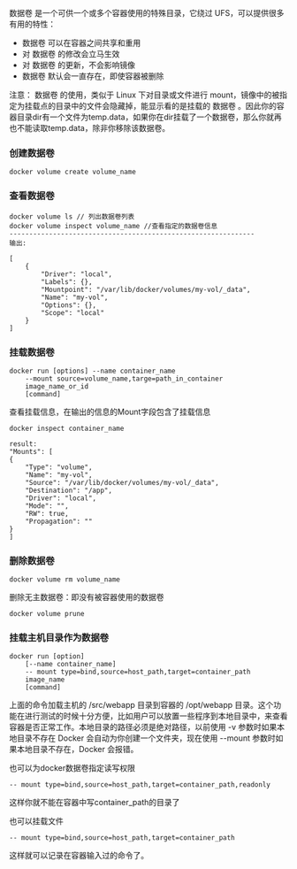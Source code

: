数据卷 是一个可供一个或多个容器使用的特殊目录，它绕过 UFS，可以提供很多有用的特性：
- 数据卷 可以在容器之间共享和重用
- 对 数据卷 的修改会立马生效
- 对 数据卷 的更新，不会影响镜像
- 数据卷 默认会一直存在，即使容器被删除

注意： 数据卷 的使用，类似于 Linux 下对目录或文件进行 mount，镜像中的被指定为挂载点的目录中的文件会隐藏掉，能显示看的是挂载的 数据卷 。因此你的容器目录dir有一个文件为temp.data，如果你在dir挂载了一个数据卷，那么你就再也不能读取temp.data，除非你移除该数据卷。

### 创建数据卷
```
docker volume create volume_name
```
### 查看数据卷
```
docker volume ls // 列出数据卷列表
docker volume inspect volume_name //查看指定的数据卷信息
--------------------------------------------------------------
输出:

[
	{
		"Driver": "local",
		"Labels": {},
		"Mountpoint": "/var/lib/docker/volumes/my-vol/_data",
		"Name": "my-vol",
		"Options": {},
		"Scope": "local"
	}
]
```

### 挂载数据卷
```
docker run [options] --name container_name
	--mount source=volume_name,targe=path_in_container
	image_name_or_id
	[command]
```

查看挂载信息，在输出的信息的Mount字段包含了挂载信息
```
docker inspect container_name

result:
"Mounts": [
{
	"Type": "volume",
	"Name": "my-vol",
	"Source": "/var/lib/docker/volumes/my-vol/_data",
	"Destination": "/app",
	"Driver": "local",
	"Mode": "",
	"RW": true,
	"Propagation": ""
}
]
```
### 删除数据卷
```
docker volume rm volume_name
```

删除无主数据卷：即没有被容器使用的数据卷
```
docker volume prune
```

### 挂载主机目录作为数据卷
```
docker run [option]
	[--name container_name]
	-- mount type=bind,source=host_path,target=container_path
	image_name
	[command]
```
上面的命令加载主机的 /src/webapp 目录到容器的 /opt/webapp 目录。这个功能在进行测试的时候十分方便，比如用户可以放置一些程序到本地目录中，来查看容器是否正常工作。本地目录的路径必须是绝对路径，以前使用 -v 参数时如果本地目录不存在 Docker 会自动为你创建一个文件夹，现在使用 --mount 参数时如果本地目录不存在，Docker 会报错。

也可以为docker数据卷指定读写权限
```
-- mount type=bind,source=host_path,target=container_path,readonly
```
这样你就不能在容器中写container_path的目录了

也可以挂载文件
```
-- mount type=bind,source=host_path,target=container_path
```
这样就可以记录在容器输入过的命令了。
